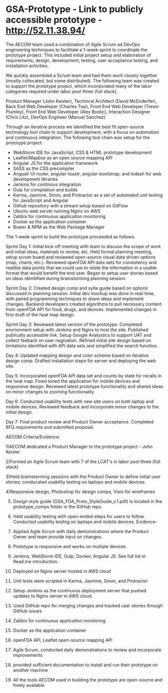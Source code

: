 # GSA-Prototype - Link to publicly accessible prototype - http://52.11.38.94/

The AECOM team used a combination of Agile Scrum ad DevOps engineering techniques to facilitate a 1-week sprint to coordinate the prototype project. This included initial project setup and elaboration of requirements, design, development, testing, user acceptance testing, and installation activities. 

We quickly assembled a Scrum team and had them work closely together (mostly collocated, but some distributed). The following team was created to support the prototype project, which incorporated many of the labor categories required under labor pool three (full stack). 

Product Manager (John Keister),
Technical Architect (David McEnderfer),
Back End Web Developer (Charles Tsai), 
Front End Web Developer (Trevor Plumley), 
Front End Web Developer (Alex Bostic),
Interaction Designer (Chris Litz),
DevOps Engineer (Manuel Sanchez)

Through an iterative process we identified the best fit open-source technology tool chain to support development, with a focus on automation and continuous integration. The following tool chain was setup for the prototype project:

- WebStorm IDE for JavaScript, CSS & HTML prototype development
- Leaflet/Mapbox as an open source mapping API
- Angular JS for the applicaiton framework
- SASS as the CSS precompiler
- Angualr UI router, angular-toastr, angular-bootstrap, and lodash for web development libraries
- Jenkins for continous integration 
- Gulp for compilation and builds 
- Karma, Jasmine, Sinon, and Protractor as a set of automated unit testing for JavaScript and Angular
- Github repository with a stream setup based on GitFlow
- Ubuntu web server running Nginx on AWS
- Zabbix for continuous applicaiton monitoring
- Docker as the application container
- Bower & NPM as the Web Package Manager 

The 1-week sprint to build the prototype proceeded as follows: 

Sprint Day 1: 
Initial kick-off meeting with team to discuss the scope of work and initial ideas, materials to review, etc. 
Held formal planning meeting, setup scrum board and reviewed open-source visual data driven options (map, charts, etc.). Reviewed openFDA API data sets for consistency and realible data points that we could use to relate the information in a usable format that would benefit the end user. Began to setup user stories based on ideas idenitified during brainstorming planning session.  

Sprint Day 2:
Created design comp and sytle guide based on options discussed in planning session. Initial dev mockup was done in real-time, with paired programming techniques to share ideas and implement changes. Backend developers created algorithms to pull necessary content from openFDA API for food, drugs, and devices. Implemented changes in first draft of the heat map design. 

Sprint Day 3:
Reviewed latest version of the prototype. Completed envrionment setup with Jenkins and Nginx to host the site. Published publically accessbile link. Setup Google Analystics to support UAT and collect feeback on user nagivation. Refined initial site design based on limitations identified with API data sets and simplified the search function. 

Day 4: 
Updated mapping design and color scheme based on iterative design comp. Drafted installation steps for server and deploying the web site. 

Day 5: 
Incorporated openFDA API data set and counts by state for recalls in the heat map. Fined tuned the application for mobile devices and responsive design. Reviewed latest prototype functionality and shared ideas on minor changes to zooming functionality. 

Day 6: 
Conducted usability tests with new site users on both laptop and mobile devices. Reviewed feedback and incorporate minor changes to the initial design. 

Day 7: 
Final product review and Product Owner acceptance. Completed RFQ requirements and submitted proposal. 

AECOM Criteria/Evidence: 

1)AECOM dedicated a Product Manager to the prototype project - John Keister 

2)Formed an Agile Scrum team with 7 of the LCAT's in labor pool three (full stack)

3)Held brainstorming sessions with the Product Owner to define initial user stories; conducated usability testing on laptops and mobile devices.  

4)Responsive design, Photoshop for design comps, Visio for wireframes

5) Design style guide (GSA_FDA_Proto_StyleGuide_v.1.pdf) is located in the prototype_comps folder in the GitHub repo

6) Held usability testing with open-ended steps for users to follow. Conducted usability tesitng on laptops and mobile devices. 
Evidence- 

7) Applied Agile Scrum with daily demonstrations where the Product Owner and team provide input on changes. 

8) Prototype is responsive and works on multiple devices

9) Jenkins, WebStorm IDE, Gulp, Docker, Angular JS. See full list in Read.me introduction. 

10) Deployed on Nginx server hosted in AWS cloud

11) Unit tests were scripted in Karma, Jasmine, Sinon, and Protractor 

12) Setup Jenkins as the continuous deployment server that pushed updates to Nginx server in AWS cloud. 

13) Used GitHub repo for merging changes and tracked user stories through GitHub issues 

14) Zabbix for continuous applicaiton monitoring

15) Docker as the application container 

16) openFDA API, Leaflet open-source mapping API

17) Agile Scrum, conducted daily demonstrations to review and incorporate improvements 

18) provided sufficient documentation to install and run their prototype on another machine
 
19) All the tools AECOM used in building the prototype are open-source and freely available


















